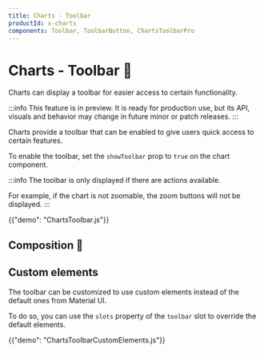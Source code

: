 ```yaml
---
title: Charts - Toolbar
productId: x-charts
components: Toolbar, ToolbarButton, ChartsToolbarPro
---
```


# Charts - Toolbar 🧪

<p class="description">Charts can display a toolbar for easier access to certain functionality.</p>

:::info
This feature is in preview. It is ready for production use, but its API, visuals and behavior may change in future minor or patch releases.
:::

Charts provide a toolbar that can be enabled to give users quick access to certain features.

To enable the toolbar, set the `showToolbar` prop to `true` on the chart component.

:::info
The toolbar is only displayed if there are actions available.

For example, if the chart is not zoomable, the zoom buttons will not be displayed.
:::

{{"demo": "ChartsToolbar.js"}}

## Composition 🚧

## Custom elements

The toolbar can be customized to use custom elements instead of the default ones from Material UI.

To do so, you can use the `slots` property of the `toolbar` slot to override the default elements.

{{"demo": "ChartsToolbarCustomElements.js"}}
